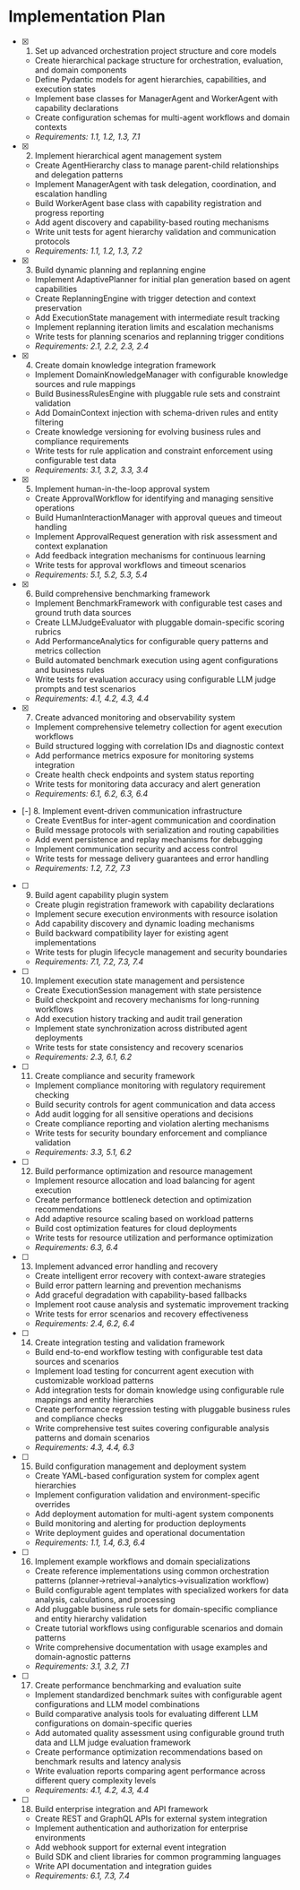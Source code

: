 # Implementation Plan

- [x] 1. Set up advanced orchestration project structure and core models
  - Create hierarchical package structure for orchestration, evaluation, and domain components
  - Define Pydantic models for agent hierarchies, capabilities, and execution states
  - Implement base classes for ManagerAgent and WorkerAgent with capability declarations
  - Create configuration schemas for multi-agent workflows and domain contexts
  - _Requirements: 1.1, 1.2, 1.3, 7.1_

- [x] 2. Implement hierarchical agent management system
  - Create AgentHierarchy class to manage parent-child relationships and delegation patterns
  - Implement ManagerAgent with task delegation, coordination, and escalation handling
  - Build WorkerAgent base class with capability registration and progress reporting
  - Add agent discovery and capability-based routing mechanisms
  - Write unit tests for agent hierarchy validation and communication protocols
  - _Requirements: 1.1, 1.2, 1.3, 7.2_

- [x] 3. Build dynamic planning and replanning engine
  - Implement AdaptivePlanner for initial plan generation based on agent capabilities
  - Create ReplanningEngine with trigger detection and context preservation
  - Add ExecutionState management with intermediate result tracking
  - Implement replanning iteration limits and escalation mechanisms
  - Write tests for planning scenarios and replanning trigger conditions
  - _Requirements: 2.1, 2.2, 2.3, 2.4_

- [x] 4. Create domain knowledge integration framework
  - Implement DomainKnowledgeManager with configurable knowledge sources and rule mappings
  - Build BusinessRulesEngine with pluggable rule sets and constraint validation
  - Add DomainContext injection with schema-driven rules and entity filtering
  - Create knowledge versioning for evolving business rules and compliance requirements
  - Write tests for rule application and constraint enforcement using configurable test data
  - _Requirements: 3.1, 3.2, 3.3, 3.4_

- [x] 5. Implement human-in-the-loop approval system
  - Create ApprovalWorkflow for identifying and managing sensitive operations
  - Build HumanInteractionManager with approval queues and timeout handling
  - Implement ApprovalRequest generation with risk assessment and context explanation
  - Add feedback integration mechanisms for continuous learning
  - Write tests for approval workflows and timeout scenarios
  - _Requirements: 5.1, 5.2, 5.3, 5.4_

- [x] 6. Build comprehensive benchmarking framework
  - Implement BenchmarkFramework with configurable test cases and ground truth data sources
  - Create LLMJudgeEvaluator with pluggable domain-specific scoring rubrics
  - Add PerformanceAnalytics for configurable query patterns and metrics collection
  - Build automated benchmark execution using agent configurations and business rules
  - Write tests for evaluation accuracy using configurable LLM judge prompts and test scenarios
  - _Requirements: 4.1, 4.2, 4.3, 4.4_

- [x] 7. Create advanced monitoring and observability system
  - Implement comprehensive telemetry collection for agent execution workflows
  - Build structured logging with correlation IDs and diagnostic context
  - Add performance metrics exposure for monitoring systems integration
  - Create health check endpoints and system status reporting
  - Write tests for monitoring data accuracy and alert generation
  - _Requirements: 6.1, 6.2, 6.3, 6.4_

- [-] 8. Implement event-driven communication infrastructure
  - Create EventBus for inter-agent communication and coordination
  - Build message protocols with serialization and routing capabilities
  - Add event persistence and replay mechanisms for debugging
  - Implement communication security and access control
  - Write tests for message delivery guarantees and error handling
  - _Requirements: 1.2, 7.2, 7.3_

- [ ] 9. Build agent capability plugin system
  - Create plugin registration framework with capability declarations
  - Implement secure execution environments with resource isolation
  - Add capability discovery and dynamic loading mechanisms
  - Build backward compatibility layer for existing agent implementations
  - Write tests for plugin lifecycle management and security boundaries
  - _Requirements: 7.1, 7.2, 7.3, 7.4_

- [ ] 10. Implement execution state management and persistence
  - Create ExecutionSession management with state persistence
  - Build checkpoint and recovery mechanisms for long-running workflows
  - Add execution history tracking and audit trail generation
  - Implement state synchronization across distributed agent deployments
  - Write tests for state consistency and recovery scenarios
  - _Requirements: 2.3, 6.1, 6.2_

- [ ] 11. Create compliance and security framework
  - Implement compliance monitoring with regulatory requirement checking
  - Build security controls for agent communication and data access
  - Add audit logging for all sensitive operations and decisions
  - Create compliance reporting and violation alerting mechanisms
  - Write tests for security boundary enforcement and compliance validation
  - _Requirements: 3.3, 5.1, 6.2_

- [ ] 12. Build performance optimization and resource management
  - Implement resource allocation and load balancing for agent execution
  - Create performance bottleneck detection and optimization recommendations
  - Add adaptive resource scaling based on workload patterns
  - Build cost optimization features for cloud deployments
  - Write tests for resource utilization and performance optimization
  - _Requirements: 6.3, 6.4_

- [ ] 13. Implement advanced error handling and recovery
  - Create intelligent error recovery with context-aware strategies
  - Build error pattern learning and prevention mechanisms
  - Add graceful degradation with capability-based fallbacks
  - Implement root cause analysis and systematic improvement tracking
  - Write tests for error scenarios and recovery effectiveness
  - _Requirements: 2.4, 6.2, 6.4_

- [ ] 14. Create integration testing and validation framework
  - Build end-to-end workflow testing with configurable test data sources and scenarios
  - Implement load testing for concurrent agent execution with customizable workload patterns
  - Add integration tests for domain knowledge using configurable rule mappings and entity hierarchies
  - Create performance regression testing with pluggable business rules and compliance checks
  - Write comprehensive test suites covering configurable analysis patterns and domain scenarios
  - _Requirements: 4.3, 4.4, 6.3_

- [ ] 15. Build configuration management and deployment system
  - Create YAML-based configuration system for complex agent hierarchies
  - Implement configuration validation and environment-specific overrides
  - Add deployment automation for multi-agent system components
  - Build monitoring and alerting for production deployments
  - Write deployment guides and operational documentation
  - _Requirements: 1.1, 1.4, 6.3, 6.4_

- [ ] 16. Implement example workflows and domain specializations
  - Create reference implementations using common orchestration patterns (planner→retrieval→analytics→visualization workflow)
  - Build configurable agent templates with specialized workers for data analysis, calculations, and processing
  - Add pluggable business rule sets for domain-specific compliance and entity hierarchy validation
  - Create tutorial workflows using configurable scenarios and domain patterns
  - Write comprehensive documentation with usage examples and domain-agnostic patterns
  - _Requirements: 3.1, 3.2, 7.1_

- [ ] 17. Create performance benchmarking and evaluation suite
  - Implement standardized benchmark suites with configurable agent configurations and LLM model combinations
  - Build comparative analysis tools for evaluating different LLM configurations on domain-specific queries
  - Add automated quality assessment using configurable ground truth data and LLM judge evaluation framework
  - Create performance optimization recommendations based on benchmark results and latency analysis
  - Write evaluation reports comparing agent performance across different query complexity levels
  - _Requirements: 4.1, 4.2, 4.3, 4.4_

- [ ] 18. Build enterprise integration and API framework
  - Create REST and GraphQL APIs for external system integration
  - Implement authentication and authorization for enterprise environments
  - Add webhook support for external event integration
  - Build SDK and client libraries for common programming languages
  - Write API documentation and integration guides
  - _Requirements: 6.1, 7.3, 7.4_